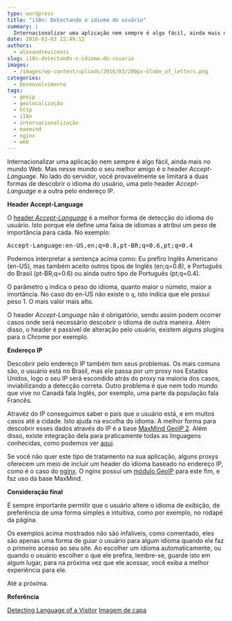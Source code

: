 ```yaml
---
type: wordpress
title: "i18n: Detectando o idioma do usuário"
summary: |
  Internacionalizar uma aplicação nem sempre é algo fácil, ainda mais no mundo Web. Mas nesse mundo o seu melhor amigo é o header Accept-Language. No lado do servidor, você provavelmente se limitará a duas formas de descobrir o idioma do usuário, uma pelo header Accept-Language e a outra pelo endereço IP.
date: 2016-03-03 22:49:12
authors:
  - alexandrevicenzi
slug: i18n-detectando-o-idioma-do-usuario
images:
  - /images/wp-content/uploads/2016/03/200px-Globe_of_letters.png
categories:
  - Desenvolvimento
tags:
  - geoip
  - geolocalização
  - http
  - i18n
  - internacionalização
  - maxmind
  - nginx
  - web
---
```


Internacionalizar uma aplicação nem sempre é algo fácil, ainda mais no mundo Web. Mas nesse mundo o seu melhor amigo é o header <em>Accept-Language</em>. No lado do servidor, você provavelmente se limitará a duas formas de descobrir o idioma do usuário, uma pelo header <em>Accept-Language</em> e a outra pelo endereço IP.

<!--more-->

<strong>Header Accept-Language</strong>

O <a href="https://www.w3.org/Protocols/rfc2616/rfc2616-sec14.html#sec14.4" target="_blank">header <em>Accept-Language</em></a> é a melhor forma de detecção do idioma do usuário. Isto porque ele define uma faixa de idiomas e atribui um peso de importância para cada. No exemplo:

<samp>Accept-Language:en-US,en;q=0.8,pt-BR;q=0.6,pt;q=0.4</samp>

Podemos interpretar a sentença acima como: Eu prefiro Inglês Americano (en-US), mas também aceito outros tipos de Inglês (en;q=0.8), e Português do Brasil (pt-BR;q=0.6) ou ainda outro tipo de Português (pt;q=0.4).

O parâmetro <code>q</code> indica o peso do idioma, quanto maior o númeto, maior a imortância. No caso do en-US não existe o <code>q</code>, isto indica que ele possui peso 1. O mais valor mais alto.

O header <em>Accept-Language</em> não é obrigatório, sendo assim podem ocorrer casos onde será necessário descobrir o idioma de outra maneira. Além disso, o header é passível de alteração pelo usuário, existem alguns plugins para o Chrome por exemplo.

<strong>Endereço IP</strong>

Descobrir pelo endereço IP também tem seus problemas. Os mais comuns são, o usuário está no Brasil, mas ele passa por um proxy nos Estados Unidos, logo o seu IP será escondido atrás do proxy na maioria dos casos, inviabilizando a detecção correta. Outro problema é que nem todo mundo que vive no Canadá fala Inglês, por exemplo, uma parte da população fala Francês.

Atravéz do IP conseguimos saber o país que o usuário está, e em muitos casos até a cidade. Isto ajuda na escolha do idioma. A melhor forma para descobrir esses dados através do IP é a base <a href="https://dev.maxmind.com/geoip/geoip2/geolite2/" target="_blank">MaxMind GeoIP 2</a>. Além disso, existe integração dela para praticamente todas as linguagens conhecidas, como podemos ver <a href="https://dev.maxmind.com/geoip/geoip2/downloadable/#MaxMind_APIs" target="_blank">aqui</a>.

Se você não quer este tipo de tratamento na sua aplicação, alguns proxys oferecem um meio de incluir um header do idioma baseado no endereço IP, como é o caso do <a href="https://www.nginx.com/" target="_blank">nginx</a>. O nginx possui um <a href="http://nginx.org/en/docs/http/ngx_http_geoip_module.html" target="_blank">módulo GeoIP</a> para este fim, e faz uso da base MaxMind.

<strong>Consideração final</strong>

É sempre importante permitir que o usuário altere o idioma de exibição, de preferência de uma forma simples e intuitiva, como por exemplo, no rodapé da página.

Os exemplos acima mostrados não são infalíveis, como comentado, eles são apenas uma forma de guiar o usuário para algum idioma quando ele faz o primeiro acesso ao seu site. Ao escolher um idioma automaticamente, ou quando o usuário escolher o que ele prefira, lembre-se, guarde isto em algum lugar, para na próxima vez que ele acessar, você exiba a melhor experiência para ele.

Até a próxima.

<strong>Referência</strong>

<a href="https://help.localizejs.com/docs/detecting-language-of-a-visitor" target="_blank">Detecting Language of a Visitor</a>
<a href="https://pt.wikipedia.org/wiki/Internacionaliza%C3%A7%C3%A3o_(software)" target="_blank">Imagem de capa</a>

